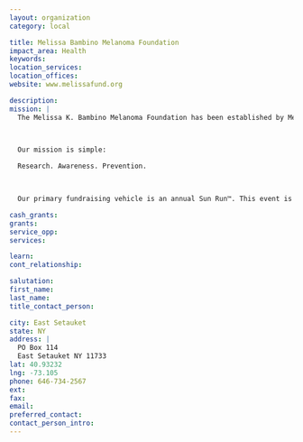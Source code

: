 ```yaml
---
layout: organization
category: local

title: Melissa Bambino Melanoma Foundation
impact_area: Health
keywords: 
location_services: 
location_offices: 
website: www.melissafund.org

description: 
mission: |
  The Melissa K. Bambino Melanoma Foundation has been established by Melissa’s family and friends to honor her memory... and to help eliminate this devastating and preventable disease.

  

  Our mission is simple:

  Research. Awareness. Prevention.

  

  Our primary fundraising vehicle is an annual Sun Run™. This event is a 5K run / walk that is open to adults and children. It promotes sun safety as well as the importance of an annual skin exam. Proceeds from each run go to Melanoma research and awareness.

cash_grants: 
grants: 
service_opp: 
services: 

learn: 
cont_relationship: 

salutation: 
first_name: 
last_name: 
title_contact_person: 

city: East Setauket
state: NY
address: |
  PO Box 114  
  East Setauket NY 11733
lat: 40.93232
lng: -73.105
phone: 646-734-2567
ext: 
fax: 
email: 
preferred_contact: 
contact_person_intro: 
---
```

